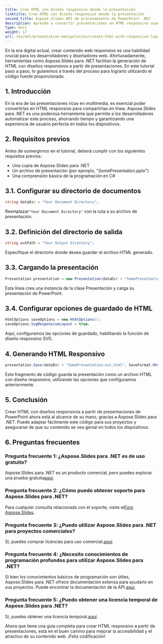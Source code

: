 ```yaml
---
title: Cree HTML con diseño responsivo desde la presentación
linktitle: Cree HTML con diseño responsivo desde la presentación
second_title: Aspose.Slides API de procesamiento de PowerPoint .NET
description: Aprenda a convertir presentaciones en HTML responsivo usando Aspose.Slides para .NET. Cree contenido interactivo y compatible con dispositivos sin esfuerzo.
type: docs
weight: 17
url: /es/net/presentation-manipulation/create-html-with-responsive-layout-from-presentation/
---
```


En la era digital actual, crear contenido web responsivo es una habilidad crucial para los desarrolladores y diseñadores web. Afortunadamente, herramientas como Aspose.Slides para .NET facilitan la generación de HTML con diseños responsivos a partir de presentaciones. En este tutorial paso a paso, lo guiaremos a través del proceso para lograrlo utilizando el código fuente proporcionado.


## 1. Introducción
En la era de las presentaciones ricas en multimedia, es esencial poder convertirlas en HTML responsivo para compartirlas en línea. Aspose.Slides para .NET es una poderosa herramienta que permite a los desarrolladores automatizar este proceso, ahorrando tiempo y garantizando una experiencia de usuario perfecta en todos los dispositivos.

## 2. Requisitos previos
Antes de sumergirnos en el tutorial, deberá cumplir con los siguientes requisitos previos:
- Una copia de Aspose.Slides para .NET
- Un archivo de presentación (por ejemplo, "SomePresentation.pptx")
- Una comprensión básica de la programación en C#

## 3.1. Configurar su directorio de documentos
```csharp
string dataDir = "Your Document Directory";
```
 Reemplazar`"Your Document Directory"` con la ruta a su archivo de presentación.

## 3.2. Definición del directorio de salida
```csharp
string outPath = "Your Output Directory";
```
Especifique el directorio donde desea guardar el archivo HTML generado.

## 3.3. Cargando la presentación
```csharp
Presentation presentation = new Presentation(dataDir + "SomePresentation.pptx");
```
Esta línea crea una instancia de la clase Presentación y carga su presentación de PowerPoint.

## 3.4. Configurar opciones de guardado de HTML
```csharp
HtmlOptions saveOptions = new HtmlOptions();
saveOptions.SvgResponsiveLayout = true;
```
Aquí, configuramos las opciones de guardado, habilitando la función de diseño responsivo SVG.

## 4. Generando HTML Responsivo
```csharp
presentation.Save(dataDir + "SomePresentation-out.html", SaveFormat.Html, saveOptions);
```
Este fragmento de código guarda la presentación como un archivo HTML con diseño responsivo, utilizando las opciones que configuramos anteriormente.

## 5. Conclusión
Crear HTML con diseños responsivos a partir de presentaciones de PowerPoint ahora está al alcance de su mano, gracias a Aspose.Slides para .NET. Puede adaptar fácilmente este código para sus proyectos y asegurarse de que su contenido se vea genial en todos los dispositivos.

## 6. Preguntas frecuentes

### Pregunta frecuente 1: ¿Aspose.Slides para .NET es de uso gratuito?
 Aspose.Slides para .NET es un producto comercial, pero puedes explorar una prueba gratuita[aquí](https://releases.aspose.com/).

### Pregunta frecuente 2: ¿Cómo puedo obtener soporte para Aspose.Slides para .NET?
Para cualquier consulta relacionada con el soporte, visite el[Foro Aspose.Slides](https://forum.aspose.com/).

### Pregunta frecuente 3: ¿Puedo utilizar Aspose.Slides para .NET para proyectos comerciales?
 Sí, puedes comprar licencias para uso comercial.[aquí](https://purchase.aspose.com/buy).

### Pregunta frecuente 4: ¿Necesito conocimientos de programación profundos para utilizar Aspose.Slides para .NET?
 Si bien los conocimientos básicos de programación son útiles, Aspose.Slides para .NET ofrece documentación extensa para ayudarlo en sus proyectos. Puede encontrar la documentación de la API.[aquí](https://reference.aspose.com/slides/net/).

### Pregunta frecuente 5: ¿Puedo obtener una licencia temporal de Aspose.Slides para .NET?
 Sí, puedes obtener una licencia temporal.[aquí](https://purchase.aspose.com/temporary-license/).

Ahora que tiene una guía completa para crear HTML responsivo a partir de presentaciones, está en el buen camino para mejorar la accesibilidad y el atractivo de su contenido web. ¡Feliz codificación!